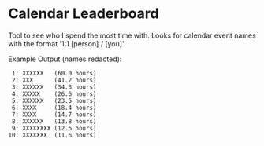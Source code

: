 # Calendar Leaderboard

Tool to see who I spend the most time with. Looks for calendar event names with the format '1:1 [person] / [you]'.

Example Output (names redacted):
```
 1: XXXXXX   (60.0 hours)
 2: XXX      (41.2 hours)
 3: XXXXXX   (34.3 hours)
 4: XXXXX    (26.6 hours)
 5: XXXXXX   (23.5 hours)
 6: XXXX     (18.4 hours)
 7: XXXX     (14.7 hours)
 8: XXXXXX   (13.8 hours)
 9: XXXXXXXX (12.6 hours)
10: XXXXXXX  (11.6 hours)
```
